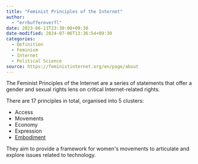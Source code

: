 ```yaml
---
title: "Feminist Principles of the Internet"
author:
  - "errbufferoverfl"
date: 2023-06-11T23:30:00+09:30
date-modified: 2024-07-06T13:36:54+09:30
categories:
  - Definition
  - Feminism
  - Internet
  - Political Science
source: https://feministinternet.org/en/page/about
---
```


The Feminist Principles of the Internet are a series of statements that offer a gender and sexual rights lens on critical Internet-related rights.

There are 17 principles in total, organised into 5 clusters:

- Access
- Movements
- Economy
- Expression
- [Embodiment](embodiment.md)

They aim to provide a framework for women's movements to articulate and explore issues related to technology.
